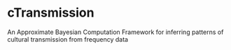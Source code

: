 # cTransmission
An Approximate Bayesian Computation Framework for inferring patterns of cultural transmission from frequency data
